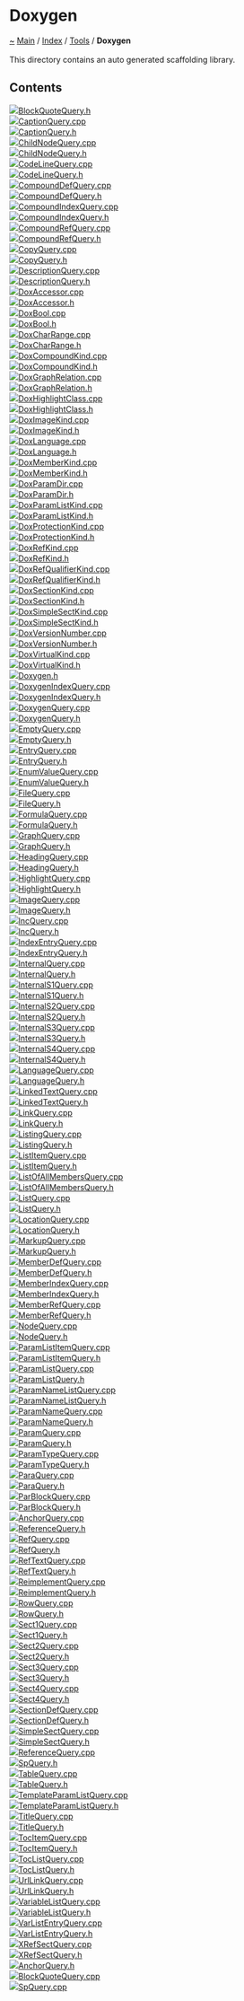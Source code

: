 <a id="doxygen"></a>
<h1>Doxygen</h1>
<a id="dir_b7487e7b43f0278857c63f4e9ad683a3"></a>
<a id="doxygen"></a>
<a href="https://github.com/CharlesCarley/MdDox">~</a>
<a href="indexpage.md#main">Main</a>
<span class="inline-text">/</span>
<a href="index.md#index">Index</a>
<span class="inline-text">/</span>
<a href="dir_7e461070e7b716e896e0d97cd6a82321.md#tools">Tools</a>
<span class="inline-text">/</span>
<span class="bold-text"><b>Doxygen</b></span>
<br/>
<br/>
<span class="inline-text">This directory contains an auto generated scaffolding library. </span>
<a id="contents"></a>
<h2>Contents</h2>
<span class="icon-list-item"><a href="https://github.com/CharlesCarley/MdDox/blob/master/Tools/Doxygen//BlockQuoteQuery.h#L1" class="icon-list-item"><img src="../images/file24px.svg" class="icon-list-item"/><span class="icon-list-item">BlockQuoteQuery.h</span>
</a>
</span>
<br/>
<span class="icon-list-item"><a href="https://github.com/CharlesCarley/MdDox/blob/master/Tools/Doxygen//CaptionQuery.cpp#L1" class="icon-list-item"><img src="../images/file24px.svg" class="icon-list-item"/><span class="icon-list-item">CaptionQuery.cpp</span>
</a>
</span>
<br/>
<span class="icon-list-item"><a href="https://github.com/CharlesCarley/MdDox/blob/master/Tools/Doxygen//CaptionQuery.h#L1" class="icon-list-item"><img src="../images/file24px.svg" class="icon-list-item"/><span class="icon-list-item">CaptionQuery.h</span>
</a>
</span>
<br/>
<span class="icon-list-item"><a href="https://github.com/CharlesCarley/MdDox/blob/master/Tools/Doxygen//ChildNodeQuery.cpp#L1" class="icon-list-item"><img src="../images/file24px.svg" class="icon-list-item"/><span class="icon-list-item">ChildNodeQuery.cpp</span>
</a>
</span>
<br/>
<span class="icon-list-item"><a href="https://github.com/CharlesCarley/MdDox/blob/master/Tools/Doxygen//ChildNodeQuery.h#L1" class="icon-list-item"><img src="../images/file24px.svg" class="icon-list-item"/><span class="icon-list-item">ChildNodeQuery.h</span>
</a>
</span>
<br/>
<span class="icon-list-item"><a href="https://github.com/CharlesCarley/MdDox/blob/master/Tools/Doxygen//CodeLineQuery.cpp#L1" class="icon-list-item"><img src="../images/file24px.svg" class="icon-list-item"/><span class="icon-list-item">CodeLineQuery.cpp</span>
</a>
</span>
<br/>
<span class="icon-list-item"><a href="https://github.com/CharlesCarley/MdDox/blob/master/Tools/Doxygen//CodeLineQuery.h#L1" class="icon-list-item"><img src="../images/file24px.svg" class="icon-list-item"/><span class="icon-list-item">CodeLineQuery.h</span>
</a>
</span>
<br/>
<span class="icon-list-item"><a href="https://github.com/CharlesCarley/MdDox/blob/master/Tools/Doxygen//CompoundDefQuery.cpp#L1" class="icon-list-item"><img src="../images/file24px.svg" class="icon-list-item"/><span class="icon-list-item">CompoundDefQuery.cpp</span>
</a>
</span>
<br/>
<span class="icon-list-item"><a href="https://github.com/CharlesCarley/MdDox/blob/master/Tools/Doxygen//CompoundDefQuery.h#L1" class="icon-list-item"><img src="../images/file24px.svg" class="icon-list-item"/><span class="icon-list-item">CompoundDefQuery.h</span>
</a>
</span>
<br/>
<span class="icon-list-item"><a href="https://github.com/CharlesCarley/MdDox/blob/master/Tools/Doxygen//CompoundIndexQuery.cpp#L1" class="icon-list-item"><img src="../images/file24px.svg" class="icon-list-item"/><span class="icon-list-item">CompoundIndexQuery.cpp</span>
</a>
</span>
<br/>
<span class="icon-list-item"><a href="https://github.com/CharlesCarley/MdDox/blob/master/Tools/Doxygen//CompoundIndexQuery.h#L1" class="icon-list-item"><img src="../images/file24px.svg" class="icon-list-item"/><span class="icon-list-item">CompoundIndexQuery.h</span>
</a>
</span>
<br/>
<span class="icon-list-item"><a href="https://github.com/CharlesCarley/MdDox/blob/master/Tools/Doxygen//CompoundRefQuery.cpp#L1" class="icon-list-item"><img src="../images/file24px.svg" class="icon-list-item"/><span class="icon-list-item">CompoundRefQuery.cpp</span>
</a>
</span>
<br/>
<span class="icon-list-item"><a href="https://github.com/CharlesCarley/MdDox/blob/master/Tools/Doxygen//CompoundRefQuery.h#L1" class="icon-list-item"><img src="../images/file24px.svg" class="icon-list-item"/><span class="icon-list-item">CompoundRefQuery.h</span>
</a>
</span>
<br/>
<span class="icon-list-item"><a href="https://github.com/CharlesCarley/MdDox/blob/master/Tools/Doxygen//CopyQuery.cpp#L1" class="icon-list-item"><img src="../images/file24px.svg" class="icon-list-item"/><span class="icon-list-item">CopyQuery.cpp</span>
</a>
</span>
<br/>
<span class="icon-list-item"><a href="https://github.com/CharlesCarley/MdDox/blob/master/Tools/Doxygen//CopyQuery.h#L1" class="icon-list-item"><img src="../images/file24px.svg" class="icon-list-item"/><span class="icon-list-item">CopyQuery.h</span>
</a>
</span>
<br/>
<span class="icon-list-item"><a href="https://github.com/CharlesCarley/MdDox/blob/master/Tools/Doxygen//DescriptionQuery.cpp#L1" class="icon-list-item"><img src="../images/file24px.svg" class="icon-list-item"/><span class="icon-list-item">DescriptionQuery.cpp</span>
</a>
</span>
<br/>
<span class="icon-list-item"><a href="https://github.com/CharlesCarley/MdDox/blob/master/Tools/Doxygen//DescriptionQuery.h#L1" class="icon-list-item"><img src="../images/file24px.svg" class="icon-list-item"/><span class="icon-list-item">DescriptionQuery.h</span>
</a>
</span>
<br/>
<span class="icon-list-item"><a href="https://github.com/CharlesCarley/MdDox/blob/master/Tools/Doxygen//DoxAccessor.cpp#L1" class="icon-list-item"><img src="../images/file24px.svg" class="icon-list-item"/><span class="icon-list-item">DoxAccessor.cpp</span>
</a>
</span>
<br/>
<span class="icon-list-item"><a href="https://github.com/CharlesCarley/MdDox/blob/master/Tools/Doxygen//DoxAccessor.h#L1" class="icon-list-item"><img src="../images/file24px.svg" class="icon-list-item"/><span class="icon-list-item">DoxAccessor.h</span>
</a>
</span>
<br/>
<span class="icon-list-item"><a href="https://github.com/CharlesCarley/MdDox/blob/master/Tools/Doxygen//DoxBool.cpp#L1" class="icon-list-item"><img src="../images/file24px.svg" class="icon-list-item"/><span class="icon-list-item">DoxBool.cpp</span>
</a>
</span>
<br/>
<span class="icon-list-item"><a href="https://github.com/CharlesCarley/MdDox/blob/master/Tools/Doxygen//DoxBool.h#L1" class="icon-list-item"><img src="../images/file24px.svg" class="icon-list-item"/><span class="icon-list-item">DoxBool.h</span>
</a>
</span>
<br/>
<span class="icon-list-item"><a href="https://github.com/CharlesCarley/MdDox/blob/master/Tools/Doxygen//DoxCharRange.cpp#L1" class="icon-list-item"><img src="../images/file24px.svg" class="icon-list-item"/><span class="icon-list-item">DoxCharRange.cpp</span>
</a>
</span>
<br/>
<span class="icon-list-item"><a href="https://github.com/CharlesCarley/MdDox/blob/master/Tools/Doxygen//DoxCharRange.h#L1" class="icon-list-item"><img src="../images/file24px.svg" class="icon-list-item"/><span class="icon-list-item">DoxCharRange.h</span>
</a>
</span>
<br/>
<span class="icon-list-item"><a href="https://github.com/CharlesCarley/MdDox/blob/master/Tools/Doxygen//DoxCompoundKind.cpp#L1" class="icon-list-item"><img src="../images/file24px.svg" class="icon-list-item"/><span class="icon-list-item">DoxCompoundKind.cpp</span>
</a>
</span>
<br/>
<span class="icon-list-item"><a href="https://github.com/CharlesCarley/MdDox/blob/master/Tools/Doxygen//DoxCompoundKind.h#L1" class="icon-list-item"><img src="../images/file24px.svg" class="icon-list-item"/><span class="icon-list-item">DoxCompoundKind.h</span>
</a>
</span>
<br/>
<span class="icon-list-item"><a href="https://github.com/CharlesCarley/MdDox/blob/master/Tools/Doxygen//DoxGraphRelation.cpp#L1" class="icon-list-item"><img src="../images/file24px.svg" class="icon-list-item"/><span class="icon-list-item">DoxGraphRelation.cpp</span>
</a>
</span>
<br/>
<span class="icon-list-item"><a href="https://github.com/CharlesCarley/MdDox/blob/master/Tools/Doxygen//DoxGraphRelation.h#L1" class="icon-list-item"><img src="../images/file24px.svg" class="icon-list-item"/><span class="icon-list-item">DoxGraphRelation.h</span>
</a>
</span>
<br/>
<span class="icon-list-item"><a href="https://github.com/CharlesCarley/MdDox/blob/master/Tools/Doxygen//DoxHighlightClass.cpp#L1" class="icon-list-item"><img src="../images/file24px.svg" class="icon-list-item"/><span class="icon-list-item">DoxHighlightClass.cpp</span>
</a>
</span>
<br/>
<span class="icon-list-item"><a href="https://github.com/CharlesCarley/MdDox/blob/master/Tools/Doxygen//DoxHighlightClass.h#L1" class="icon-list-item"><img src="../images/file24px.svg" class="icon-list-item"/><span class="icon-list-item">DoxHighlightClass.h</span>
</a>
</span>
<br/>
<span class="icon-list-item"><a href="https://github.com/CharlesCarley/MdDox/blob/master/Tools/Doxygen//DoxImageKind.cpp#L1" class="icon-list-item"><img src="../images/file24px.svg" class="icon-list-item"/><span class="icon-list-item">DoxImageKind.cpp</span>
</a>
</span>
<br/>
<span class="icon-list-item"><a href="https://github.com/CharlesCarley/MdDox/blob/master/Tools/Doxygen//DoxImageKind.h#L1" class="icon-list-item"><img src="../images/file24px.svg" class="icon-list-item"/><span class="icon-list-item">DoxImageKind.h</span>
</a>
</span>
<br/>
<span class="icon-list-item"><a href="https://github.com/CharlesCarley/MdDox/blob/master/Tools/Doxygen//DoxLanguage.cpp#L1" class="icon-list-item"><img src="../images/file24px.svg" class="icon-list-item"/><span class="icon-list-item">DoxLanguage.cpp</span>
</a>
</span>
<br/>
<span class="icon-list-item"><a href="https://github.com/CharlesCarley/MdDox/blob/master/Tools/Doxygen//DoxLanguage.h#L1" class="icon-list-item"><img src="../images/file24px.svg" class="icon-list-item"/><span class="icon-list-item">DoxLanguage.h</span>
</a>
</span>
<br/>
<span class="icon-list-item"><a href="https://github.com/CharlesCarley/MdDox/blob/master/Tools/Doxygen//DoxMemberKind.cpp#L1" class="icon-list-item"><img src="../images/file24px.svg" class="icon-list-item"/><span class="icon-list-item">DoxMemberKind.cpp</span>
</a>
</span>
<br/>
<span class="icon-list-item"><a href="https://github.com/CharlesCarley/MdDox/blob/master/Tools/Doxygen//DoxMemberKind.h#L1" class="icon-list-item"><img src="../images/file24px.svg" class="icon-list-item"/><span class="icon-list-item">DoxMemberKind.h</span>
</a>
</span>
<br/>
<span class="icon-list-item"><a href="https://github.com/CharlesCarley/MdDox/blob/master/Tools/Doxygen//DoxParamDir.cpp#L1" class="icon-list-item"><img src="../images/file24px.svg" class="icon-list-item"/><span class="icon-list-item">DoxParamDir.cpp</span>
</a>
</span>
<br/>
<span class="icon-list-item"><a href="https://github.com/CharlesCarley/MdDox/blob/master/Tools/Doxygen//DoxParamDir.h#L1" class="icon-list-item"><img src="../images/file24px.svg" class="icon-list-item"/><span class="icon-list-item">DoxParamDir.h</span>
</a>
</span>
<br/>
<span class="icon-list-item"><a href="https://github.com/CharlesCarley/MdDox/blob/master/Tools/Doxygen//DoxParamListKind.cpp#L1" class="icon-list-item"><img src="../images/file24px.svg" class="icon-list-item"/><span class="icon-list-item">DoxParamListKind.cpp</span>
</a>
</span>
<br/>
<span class="icon-list-item"><a href="https://github.com/CharlesCarley/MdDox/blob/master/Tools/Doxygen//DoxParamListKind.h#L1" class="icon-list-item"><img src="../images/file24px.svg" class="icon-list-item"/><span class="icon-list-item">DoxParamListKind.h</span>
</a>
</span>
<br/>
<span class="icon-list-item"><a href="https://github.com/CharlesCarley/MdDox/blob/master/Tools/Doxygen//DoxProtectionKind.cpp#L1" class="icon-list-item"><img src="../images/file24px.svg" class="icon-list-item"/><span class="icon-list-item">DoxProtectionKind.cpp</span>
</a>
</span>
<br/>
<span class="icon-list-item"><a href="https://github.com/CharlesCarley/MdDox/blob/master/Tools/Doxygen//DoxProtectionKind.h#L1" class="icon-list-item"><img src="../images/file24px.svg" class="icon-list-item"/><span class="icon-list-item">DoxProtectionKind.h</span>
</a>
</span>
<br/>
<span class="icon-list-item"><a href="https://github.com/CharlesCarley/MdDox/blob/master/Tools/Doxygen//DoxRefKind.cpp#L1" class="icon-list-item"><img src="../images/file24px.svg" class="icon-list-item"/><span class="icon-list-item">DoxRefKind.cpp</span>
</a>
</span>
<br/>
<span class="icon-list-item"><a href="https://github.com/CharlesCarley/MdDox/blob/master/Tools/Doxygen//DoxRefKind.h#L1" class="icon-list-item"><img src="../images/file24px.svg" class="icon-list-item"/><span class="icon-list-item">DoxRefKind.h</span>
</a>
</span>
<br/>
<span class="icon-list-item"><a href="https://github.com/CharlesCarley/MdDox/blob/master/Tools/Doxygen//DoxRefQualifierKind.cpp#L1" class="icon-list-item"><img src="../images/file24px.svg" class="icon-list-item"/><span class="icon-list-item">DoxRefQualifierKind.cpp</span>
</a>
</span>
<br/>
<span class="icon-list-item"><a href="https://github.com/CharlesCarley/MdDox/blob/master/Tools/Doxygen//DoxRefQualifierKind.h#L1" class="icon-list-item"><img src="../images/file24px.svg" class="icon-list-item"/><span class="icon-list-item">DoxRefQualifierKind.h</span>
</a>
</span>
<br/>
<span class="icon-list-item"><a href="https://github.com/CharlesCarley/MdDox/blob/master/Tools/Doxygen//DoxSectionKind.cpp#L1" class="icon-list-item"><img src="../images/file24px.svg" class="icon-list-item"/><span class="icon-list-item">DoxSectionKind.cpp</span>
</a>
</span>
<br/>
<span class="icon-list-item"><a href="https://github.com/CharlesCarley/MdDox/blob/master/Tools/Doxygen//DoxSectionKind.h#L1" class="icon-list-item"><img src="../images/file24px.svg" class="icon-list-item"/><span class="icon-list-item">DoxSectionKind.h</span>
</a>
</span>
<br/>
<span class="icon-list-item"><a href="https://github.com/CharlesCarley/MdDox/blob/master/Tools/Doxygen//DoxSimpleSectKind.cpp#L1" class="icon-list-item"><img src="../images/file24px.svg" class="icon-list-item"/><span class="icon-list-item">DoxSimpleSectKind.cpp</span>
</a>
</span>
<br/>
<span class="icon-list-item"><a href="https://github.com/CharlesCarley/MdDox/blob/master/Tools/Doxygen//DoxSimpleSectKind.h#L1" class="icon-list-item"><img src="../images/file24px.svg" class="icon-list-item"/><span class="icon-list-item">DoxSimpleSectKind.h</span>
</a>
</span>
<br/>
<span class="icon-list-item"><a href="https://github.com/CharlesCarley/MdDox/blob/master/Tools/Doxygen//DoxVersionNumber.cpp#L1" class="icon-list-item"><img src="../images/file24px.svg" class="icon-list-item"/><span class="icon-list-item">DoxVersionNumber.cpp</span>
</a>
</span>
<br/>
<span class="icon-list-item"><a href="https://github.com/CharlesCarley/MdDox/blob/master/Tools/Doxygen//DoxVersionNumber.h#L1" class="icon-list-item"><img src="../images/file24px.svg" class="icon-list-item"/><span class="icon-list-item">DoxVersionNumber.h</span>
</a>
</span>
<br/>
<span class="icon-list-item"><a href="https://github.com/CharlesCarley/MdDox/blob/master/Tools/Doxygen//DoxVirtualKind.cpp#L1" class="icon-list-item"><img src="../images/file24px.svg" class="icon-list-item"/><span class="icon-list-item">DoxVirtualKind.cpp</span>
</a>
</span>
<br/>
<span class="icon-list-item"><a href="https://github.com/CharlesCarley/MdDox/blob/master/Tools/Doxygen//DoxVirtualKind.h#L1" class="icon-list-item"><img src="../images/file24px.svg" class="icon-list-item"/><span class="icon-list-item">DoxVirtualKind.h</span>
</a>
</span>
<br/>
<span class="icon-list-item"><a href="https://github.com/CharlesCarley/MdDox/blob/master/Tools/Doxygen//Doxygen.h#L1" class="icon-list-item"><img src="../images/file24px.svg" class="icon-list-item"/><span class="icon-list-item">Doxygen.h</span>
</a>
</span>
<br/>
<span class="icon-list-item"><a href="https://github.com/CharlesCarley/MdDox/blob/master/Tools/Doxygen//DoxygenIndexQuery.cpp#L1" class="icon-list-item"><img src="../images/file24px.svg" class="icon-list-item"/><span class="icon-list-item">DoxygenIndexQuery.cpp</span>
</a>
</span>
<br/>
<span class="icon-list-item"><a href="https://github.com/CharlesCarley/MdDox/blob/master/Tools/Doxygen//DoxygenIndexQuery.h#L1" class="icon-list-item"><img src="../images/file24px.svg" class="icon-list-item"/><span class="icon-list-item">DoxygenIndexQuery.h</span>
</a>
</span>
<br/>
<span class="icon-list-item"><a href="https://github.com/CharlesCarley/MdDox/blob/master/Tools/Doxygen//DoxygenQuery.cpp#L1" class="icon-list-item"><img src="../images/file24px.svg" class="icon-list-item"/><span class="icon-list-item">DoxygenQuery.cpp</span>
</a>
</span>
<br/>
<span class="icon-list-item"><a href="https://github.com/CharlesCarley/MdDox/blob/master/Tools/Doxygen//DoxygenQuery.h#L1" class="icon-list-item"><img src="../images/file24px.svg" class="icon-list-item"/><span class="icon-list-item">DoxygenQuery.h</span>
</a>
</span>
<br/>
<span class="icon-list-item"><a href="https://github.com/CharlesCarley/MdDox/blob/master/Tools/Doxygen//EmptyQuery.cpp#L1" class="icon-list-item"><img src="../images/file24px.svg" class="icon-list-item"/><span class="icon-list-item">EmptyQuery.cpp</span>
</a>
</span>
<br/>
<span class="icon-list-item"><a href="https://github.com/CharlesCarley/MdDox/blob/master/Tools/Doxygen//EmptyQuery.h#L1" class="icon-list-item"><img src="../images/file24px.svg" class="icon-list-item"/><span class="icon-list-item">EmptyQuery.h</span>
</a>
</span>
<br/>
<span class="icon-list-item"><a href="https://github.com/CharlesCarley/MdDox/blob/master/Tools/Doxygen//EntryQuery.cpp#L1" class="icon-list-item"><img src="../images/file24px.svg" class="icon-list-item"/><span class="icon-list-item">EntryQuery.cpp</span>
</a>
</span>
<br/>
<span class="icon-list-item"><a href="https://github.com/CharlesCarley/MdDox/blob/master/Tools/Doxygen//EntryQuery.h#L1" class="icon-list-item"><img src="../images/file24px.svg" class="icon-list-item"/><span class="icon-list-item">EntryQuery.h</span>
</a>
</span>
<br/>
<span class="icon-list-item"><a href="https://github.com/CharlesCarley/MdDox/blob/master/Tools/Doxygen//EnumValueQuery.cpp#L1" class="icon-list-item"><img src="../images/file24px.svg" class="icon-list-item"/><span class="icon-list-item">EnumValueQuery.cpp</span>
</a>
</span>
<br/>
<span class="icon-list-item"><a href="https://github.com/CharlesCarley/MdDox/blob/master/Tools/Doxygen//EnumValueQuery.h#L1" class="icon-list-item"><img src="../images/file24px.svg" class="icon-list-item"/><span class="icon-list-item">EnumValueQuery.h</span>
</a>
</span>
<br/>
<span class="icon-list-item"><a href="https://github.com/CharlesCarley/MdDox/blob/master/Tools/Doxygen//FileQuery.cpp#L1" class="icon-list-item"><img src="../images/file24px.svg" class="icon-list-item"/><span class="icon-list-item">FileQuery.cpp</span>
</a>
</span>
<br/>
<span class="icon-list-item"><a href="https://github.com/CharlesCarley/MdDox/blob/master/Tools/Doxygen//FileQuery.h#L1" class="icon-list-item"><img src="../images/file24px.svg" class="icon-list-item"/><span class="icon-list-item">FileQuery.h</span>
</a>
</span>
<br/>
<span class="icon-list-item"><a href="https://github.com/CharlesCarley/MdDox/blob/master/Tools/Doxygen//FormulaQuery.cpp#L1" class="icon-list-item"><img src="../images/file24px.svg" class="icon-list-item"/><span class="icon-list-item">FormulaQuery.cpp</span>
</a>
</span>
<br/>
<span class="icon-list-item"><a href="https://github.com/CharlesCarley/MdDox/blob/master/Tools/Doxygen//FormulaQuery.h#L1" class="icon-list-item"><img src="../images/file24px.svg" class="icon-list-item"/><span class="icon-list-item">FormulaQuery.h</span>
</a>
</span>
<br/>
<span class="icon-list-item"><a href="https://github.com/CharlesCarley/MdDox/blob/master/Tools/Doxygen//GraphQuery.cpp#L1" class="icon-list-item"><img src="../images/file24px.svg" class="icon-list-item"/><span class="icon-list-item">GraphQuery.cpp</span>
</a>
</span>
<br/>
<span class="icon-list-item"><a href="https://github.com/CharlesCarley/MdDox/blob/master/Tools/Doxygen//GraphQuery.h#L1" class="icon-list-item"><img src="../images/file24px.svg" class="icon-list-item"/><span class="icon-list-item">GraphQuery.h</span>
</a>
</span>
<br/>
<span class="icon-list-item"><a href="https://github.com/CharlesCarley/MdDox/blob/master/Tools/Doxygen//HeadingQuery.cpp#L1" class="icon-list-item"><img src="../images/file24px.svg" class="icon-list-item"/><span class="icon-list-item">HeadingQuery.cpp</span>
</a>
</span>
<br/>
<span class="icon-list-item"><a href="https://github.com/CharlesCarley/MdDox/blob/master/Tools/Doxygen//HeadingQuery.h#L1" class="icon-list-item"><img src="../images/file24px.svg" class="icon-list-item"/><span class="icon-list-item">HeadingQuery.h</span>
</a>
</span>
<br/>
<span class="icon-list-item"><a href="https://github.com/CharlesCarley/MdDox/blob/master/Tools/Doxygen//HighlightQuery.cpp#L1" class="icon-list-item"><img src="../images/file24px.svg" class="icon-list-item"/><span class="icon-list-item">HighlightQuery.cpp</span>
</a>
</span>
<br/>
<span class="icon-list-item"><a href="https://github.com/CharlesCarley/MdDox/blob/master/Tools/Doxygen//HighlightQuery.h#L1" class="icon-list-item"><img src="../images/file24px.svg" class="icon-list-item"/><span class="icon-list-item">HighlightQuery.h</span>
</a>
</span>
<br/>
<span class="icon-list-item"><a href="https://github.com/CharlesCarley/MdDox/blob/master/Tools/Doxygen//ImageQuery.cpp#L1" class="icon-list-item"><img src="../images/file24px.svg" class="icon-list-item"/><span class="icon-list-item">ImageQuery.cpp</span>
</a>
</span>
<br/>
<span class="icon-list-item"><a href="https://github.com/CharlesCarley/MdDox/blob/master/Tools/Doxygen//ImageQuery.h#L1" class="icon-list-item"><img src="../images/file24px.svg" class="icon-list-item"/><span class="icon-list-item">ImageQuery.h</span>
</a>
</span>
<br/>
<span class="icon-list-item"><a href="https://github.com/CharlesCarley/MdDox/blob/master/Tools/Doxygen//IncQuery.cpp#L1" class="icon-list-item"><img src="../images/file24px.svg" class="icon-list-item"/><span class="icon-list-item">IncQuery.cpp</span>
</a>
</span>
<br/>
<span class="icon-list-item"><a href="https://github.com/CharlesCarley/MdDox/blob/master/Tools/Doxygen//IncQuery.h#L1" class="icon-list-item"><img src="../images/file24px.svg" class="icon-list-item"/><span class="icon-list-item">IncQuery.h</span>
</a>
</span>
<br/>
<span class="icon-list-item"><a href="https://github.com/CharlesCarley/MdDox/blob/master/Tools/Doxygen//IndexEntryQuery.cpp#L1" class="icon-list-item"><img src="../images/file24px.svg" class="icon-list-item"/><span class="icon-list-item">IndexEntryQuery.cpp</span>
</a>
</span>
<br/>
<span class="icon-list-item"><a href="https://github.com/CharlesCarley/MdDox/blob/master/Tools/Doxygen//IndexEntryQuery.h#L1" class="icon-list-item"><img src="../images/file24px.svg" class="icon-list-item"/><span class="icon-list-item">IndexEntryQuery.h</span>
</a>
</span>
<br/>
<span class="icon-list-item"><a href="https://github.com/CharlesCarley/MdDox/blob/master/Tools/Doxygen//InternalQuery.cpp#L1" class="icon-list-item"><img src="../images/file24px.svg" class="icon-list-item"/><span class="icon-list-item">InternalQuery.cpp</span>
</a>
</span>
<br/>
<span class="icon-list-item"><a href="https://github.com/CharlesCarley/MdDox/blob/master/Tools/Doxygen//InternalQuery.h#L1" class="icon-list-item"><img src="../images/file24px.svg" class="icon-list-item"/><span class="icon-list-item">InternalQuery.h</span>
</a>
</span>
<br/>
<span class="icon-list-item"><a href="https://github.com/CharlesCarley/MdDox/blob/master/Tools/Doxygen//InternalS1Query.cpp#L1" class="icon-list-item"><img src="../images/file24px.svg" class="icon-list-item"/><span class="icon-list-item">InternalS1Query.cpp</span>
</a>
</span>
<br/>
<span class="icon-list-item"><a href="https://github.com/CharlesCarley/MdDox/blob/master/Tools/Doxygen//InternalS1Query.h#L1" class="icon-list-item"><img src="../images/file24px.svg" class="icon-list-item"/><span class="icon-list-item">InternalS1Query.h</span>
</a>
</span>
<br/>
<span class="icon-list-item"><a href="https://github.com/CharlesCarley/MdDox/blob/master/Tools/Doxygen//InternalS2Query.cpp#L1" class="icon-list-item"><img src="../images/file24px.svg" class="icon-list-item"/><span class="icon-list-item">InternalS2Query.cpp</span>
</a>
</span>
<br/>
<span class="icon-list-item"><a href="https://github.com/CharlesCarley/MdDox/blob/master/Tools/Doxygen//InternalS2Query.h#L1" class="icon-list-item"><img src="../images/file24px.svg" class="icon-list-item"/><span class="icon-list-item">InternalS2Query.h</span>
</a>
</span>
<br/>
<span class="icon-list-item"><a href="https://github.com/CharlesCarley/MdDox/blob/master/Tools/Doxygen//InternalS3Query.cpp#L1" class="icon-list-item"><img src="../images/file24px.svg" class="icon-list-item"/><span class="icon-list-item">InternalS3Query.cpp</span>
</a>
</span>
<br/>
<span class="icon-list-item"><a href="https://github.com/CharlesCarley/MdDox/blob/master/Tools/Doxygen//InternalS3Query.h#L1" class="icon-list-item"><img src="../images/file24px.svg" class="icon-list-item"/><span class="icon-list-item">InternalS3Query.h</span>
</a>
</span>
<br/>
<span class="icon-list-item"><a href="https://github.com/CharlesCarley/MdDox/blob/master/Tools/Doxygen//InternalS4Query.cpp#L1" class="icon-list-item"><img src="../images/file24px.svg" class="icon-list-item"/><span class="icon-list-item">InternalS4Query.cpp</span>
</a>
</span>
<br/>
<span class="icon-list-item"><a href="https://github.com/CharlesCarley/MdDox/blob/master/Tools/Doxygen//InternalS4Query.h#L1" class="icon-list-item"><img src="../images/file24px.svg" class="icon-list-item"/><span class="icon-list-item">InternalS4Query.h</span>
</a>
</span>
<br/>
<span class="icon-list-item"><a href="https://github.com/CharlesCarley/MdDox/blob/master/Tools/Doxygen//LanguageQuery.cpp#L1" class="icon-list-item"><img src="../images/file24px.svg" class="icon-list-item"/><span class="icon-list-item">LanguageQuery.cpp</span>
</a>
</span>
<br/>
<span class="icon-list-item"><a href="https://github.com/CharlesCarley/MdDox/blob/master/Tools/Doxygen//LanguageQuery.h#L1" class="icon-list-item"><img src="../images/file24px.svg" class="icon-list-item"/><span class="icon-list-item">LanguageQuery.h</span>
</a>
</span>
<br/>
<span class="icon-list-item"><a href="https://github.com/CharlesCarley/MdDox/blob/master/Tools/Doxygen//LinkedTextQuery.cpp#L1" class="icon-list-item"><img src="../images/file24px.svg" class="icon-list-item"/><span class="icon-list-item">LinkedTextQuery.cpp</span>
</a>
</span>
<br/>
<span class="icon-list-item"><a href="https://github.com/CharlesCarley/MdDox/blob/master/Tools/Doxygen//LinkedTextQuery.h#L1" class="icon-list-item"><img src="../images/file24px.svg" class="icon-list-item"/><span class="icon-list-item">LinkedTextQuery.h</span>
</a>
</span>
<br/>
<span class="icon-list-item"><a href="https://github.com/CharlesCarley/MdDox/blob/master/Tools/Doxygen//LinkQuery.cpp#L1" class="icon-list-item"><img src="../images/file24px.svg" class="icon-list-item"/><span class="icon-list-item">LinkQuery.cpp</span>
</a>
</span>
<br/>
<span class="icon-list-item"><a href="https://github.com/CharlesCarley/MdDox/blob/master/Tools/Doxygen//LinkQuery.h#L1" class="icon-list-item"><img src="../images/file24px.svg" class="icon-list-item"/><span class="icon-list-item">LinkQuery.h</span>
</a>
</span>
<br/>
<span class="icon-list-item"><a href="https://github.com/CharlesCarley/MdDox/blob/master/Tools/Doxygen//ListingQuery.cpp#L1" class="icon-list-item"><img src="../images/file24px.svg" class="icon-list-item"/><span class="icon-list-item">ListingQuery.cpp</span>
</a>
</span>
<br/>
<span class="icon-list-item"><a href="https://github.com/CharlesCarley/MdDox/blob/master/Tools/Doxygen//ListingQuery.h#L1" class="icon-list-item"><img src="../images/file24px.svg" class="icon-list-item"/><span class="icon-list-item">ListingQuery.h</span>
</a>
</span>
<br/>
<span class="icon-list-item"><a href="https://github.com/CharlesCarley/MdDox/blob/master/Tools/Doxygen//ListItemQuery.cpp#L1" class="icon-list-item"><img src="../images/file24px.svg" class="icon-list-item"/><span class="icon-list-item">ListItemQuery.cpp</span>
</a>
</span>
<br/>
<span class="icon-list-item"><a href="https://github.com/CharlesCarley/MdDox/blob/master/Tools/Doxygen//ListItemQuery.h#L1" class="icon-list-item"><img src="../images/file24px.svg" class="icon-list-item"/><span class="icon-list-item">ListItemQuery.h</span>
</a>
</span>
<br/>
<span class="icon-list-item"><a href="https://github.com/CharlesCarley/MdDox/blob/master/Tools/Doxygen//ListOfAllMembersQuery.cpp#L1" class="icon-list-item"><img src="../images/file24px.svg" class="icon-list-item"/><span class="icon-list-item">ListOfAllMembersQuery.cpp</span>
</a>
</span>
<br/>
<span class="icon-list-item"><a href="https://github.com/CharlesCarley/MdDox/blob/master/Tools/Doxygen//ListOfAllMembersQuery.h#L1" class="icon-list-item"><img src="../images/file24px.svg" class="icon-list-item"/><span class="icon-list-item">ListOfAllMembersQuery.h</span>
</a>
</span>
<br/>
<span class="icon-list-item"><a href="https://github.com/CharlesCarley/MdDox/blob/master/Tools/Doxygen//ListQuery.cpp#L1" class="icon-list-item"><img src="../images/file24px.svg" class="icon-list-item"/><span class="icon-list-item">ListQuery.cpp</span>
</a>
</span>
<br/>
<span class="icon-list-item"><a href="https://github.com/CharlesCarley/MdDox/blob/master/Tools/Doxygen//ListQuery.h#L1" class="icon-list-item"><img src="../images/file24px.svg" class="icon-list-item"/><span class="icon-list-item">ListQuery.h</span>
</a>
</span>
<br/>
<span class="icon-list-item"><a href="https://github.com/CharlesCarley/MdDox/blob/master/Tools/Doxygen//LocationQuery.cpp#L1" class="icon-list-item"><img src="../images/file24px.svg" class="icon-list-item"/><span class="icon-list-item">LocationQuery.cpp</span>
</a>
</span>
<br/>
<span class="icon-list-item"><a href="https://github.com/CharlesCarley/MdDox/blob/master/Tools/Doxygen//LocationQuery.h#L1" class="icon-list-item"><img src="../images/file24px.svg" class="icon-list-item"/><span class="icon-list-item">LocationQuery.h</span>
</a>
</span>
<br/>
<span class="icon-list-item"><a href="https://github.com/CharlesCarley/MdDox/blob/master/Tools/Doxygen//MarkupQuery.cpp#L1" class="icon-list-item"><img src="../images/file24px.svg" class="icon-list-item"/><span class="icon-list-item">MarkupQuery.cpp</span>
</a>
</span>
<br/>
<span class="icon-list-item"><a href="https://github.com/CharlesCarley/MdDox/blob/master/Tools/Doxygen//MarkupQuery.h#L1" class="icon-list-item"><img src="../images/file24px.svg" class="icon-list-item"/><span class="icon-list-item">MarkupQuery.h</span>
</a>
</span>
<br/>
<span class="icon-list-item"><a href="https://github.com/CharlesCarley/MdDox/blob/master/Tools/Doxygen//MemberDefQuery.cpp#L1" class="icon-list-item"><img src="../images/file24px.svg" class="icon-list-item"/><span class="icon-list-item">MemberDefQuery.cpp</span>
</a>
</span>
<br/>
<span class="icon-list-item"><a href="https://github.com/CharlesCarley/MdDox/blob/master/Tools/Doxygen//MemberDefQuery.h#L1" class="icon-list-item"><img src="../images/file24px.svg" class="icon-list-item"/><span class="icon-list-item">MemberDefQuery.h</span>
</a>
</span>
<br/>
<span class="icon-list-item"><a href="https://github.com/CharlesCarley/MdDox/blob/master/Tools/Doxygen//MemberIndexQuery.cpp#L1" class="icon-list-item"><img src="../images/file24px.svg" class="icon-list-item"/><span class="icon-list-item">MemberIndexQuery.cpp</span>
</a>
</span>
<br/>
<span class="icon-list-item"><a href="https://github.com/CharlesCarley/MdDox/blob/master/Tools/Doxygen//MemberIndexQuery.h#L1" class="icon-list-item"><img src="../images/file24px.svg" class="icon-list-item"/><span class="icon-list-item">MemberIndexQuery.h</span>
</a>
</span>
<br/>
<span class="icon-list-item"><a href="https://github.com/CharlesCarley/MdDox/blob/master/Tools/Doxygen//MemberRefQuery.cpp#L1" class="icon-list-item"><img src="../images/file24px.svg" class="icon-list-item"/><span class="icon-list-item">MemberRefQuery.cpp</span>
</a>
</span>
<br/>
<span class="icon-list-item"><a href="https://github.com/CharlesCarley/MdDox/blob/master/Tools/Doxygen//MemberRefQuery.h#L1" class="icon-list-item"><img src="../images/file24px.svg" class="icon-list-item"/><span class="icon-list-item">MemberRefQuery.h</span>
</a>
</span>
<br/>
<span class="icon-list-item"><a href="https://github.com/CharlesCarley/MdDox/blob/master/Tools/Doxygen//NodeQuery.cpp#L1" class="icon-list-item"><img src="../images/file24px.svg" class="icon-list-item"/><span class="icon-list-item">NodeQuery.cpp</span>
</a>
</span>
<br/>
<span class="icon-list-item"><a href="https://github.com/CharlesCarley/MdDox/blob/master/Tools/Doxygen//NodeQuery.h#L1" class="icon-list-item"><img src="../images/file24px.svg" class="icon-list-item"/><span class="icon-list-item">NodeQuery.h</span>
</a>
</span>
<br/>
<span class="icon-list-item"><a href="https://github.com/CharlesCarley/MdDox/blob/master/Tools/Doxygen//ParamListItemQuery.cpp#L1" class="icon-list-item"><img src="../images/file24px.svg" class="icon-list-item"/><span class="icon-list-item">ParamListItemQuery.cpp</span>
</a>
</span>
<br/>
<span class="icon-list-item"><a href="https://github.com/CharlesCarley/MdDox/blob/master/Tools/Doxygen//ParamListItemQuery.h#L1" class="icon-list-item"><img src="../images/file24px.svg" class="icon-list-item"/><span class="icon-list-item">ParamListItemQuery.h</span>
</a>
</span>
<br/>
<span class="icon-list-item"><a href="https://github.com/CharlesCarley/MdDox/blob/master/Tools/Doxygen//ParamListQuery.cpp#L1" class="icon-list-item"><img src="../images/file24px.svg" class="icon-list-item"/><span class="icon-list-item">ParamListQuery.cpp</span>
</a>
</span>
<br/>
<span class="icon-list-item"><a href="https://github.com/CharlesCarley/MdDox/blob/master/Tools/Doxygen//ParamListQuery.h#L1" class="icon-list-item"><img src="../images/file24px.svg" class="icon-list-item"/><span class="icon-list-item">ParamListQuery.h</span>
</a>
</span>
<br/>
<span class="icon-list-item"><a href="https://github.com/CharlesCarley/MdDox/blob/master/Tools/Doxygen//ParamNameListQuery.cpp#L1" class="icon-list-item"><img src="../images/file24px.svg" class="icon-list-item"/><span class="icon-list-item">ParamNameListQuery.cpp</span>
</a>
</span>
<br/>
<span class="icon-list-item"><a href="https://github.com/CharlesCarley/MdDox/blob/master/Tools/Doxygen//ParamNameListQuery.h#L1" class="icon-list-item"><img src="../images/file24px.svg" class="icon-list-item"/><span class="icon-list-item">ParamNameListQuery.h</span>
</a>
</span>
<br/>
<span class="icon-list-item"><a href="https://github.com/CharlesCarley/MdDox/blob/master/Tools/Doxygen//ParamNameQuery.cpp#L1" class="icon-list-item"><img src="../images/file24px.svg" class="icon-list-item"/><span class="icon-list-item">ParamNameQuery.cpp</span>
</a>
</span>
<br/>
<span class="icon-list-item"><a href="https://github.com/CharlesCarley/MdDox/blob/master/Tools/Doxygen//ParamNameQuery.h#L1" class="icon-list-item"><img src="../images/file24px.svg" class="icon-list-item"/><span class="icon-list-item">ParamNameQuery.h</span>
</a>
</span>
<br/>
<span class="icon-list-item"><a href="https://github.com/CharlesCarley/MdDox/blob/master/Tools/Doxygen//ParamQuery.cpp#L1" class="icon-list-item"><img src="../images/file24px.svg" class="icon-list-item"/><span class="icon-list-item">ParamQuery.cpp</span>
</a>
</span>
<br/>
<span class="icon-list-item"><a href="https://github.com/CharlesCarley/MdDox/blob/master/Tools/Doxygen//ParamQuery.h#L1" class="icon-list-item"><img src="../images/file24px.svg" class="icon-list-item"/><span class="icon-list-item">ParamQuery.h</span>
</a>
</span>
<br/>
<span class="icon-list-item"><a href="https://github.com/CharlesCarley/MdDox/blob/master/Tools/Doxygen//ParamTypeQuery.cpp#L1" class="icon-list-item"><img src="../images/file24px.svg" class="icon-list-item"/><span class="icon-list-item">ParamTypeQuery.cpp</span>
</a>
</span>
<br/>
<span class="icon-list-item"><a href="https://github.com/CharlesCarley/MdDox/blob/master/Tools/Doxygen//ParamTypeQuery.h#L1" class="icon-list-item"><img src="../images/file24px.svg" class="icon-list-item"/><span class="icon-list-item">ParamTypeQuery.h</span>
</a>
</span>
<br/>
<span class="icon-list-item"><a href="https://github.com/CharlesCarley/MdDox/blob/master/Tools/Doxygen//ParaQuery.cpp#L1" class="icon-list-item"><img src="../images/file24px.svg" class="icon-list-item"/><span class="icon-list-item">ParaQuery.cpp</span>
</a>
</span>
<br/>
<span class="icon-list-item"><a href="https://github.com/CharlesCarley/MdDox/blob/master/Tools/Doxygen//ParaQuery.h#L1" class="icon-list-item"><img src="../images/file24px.svg" class="icon-list-item"/><span class="icon-list-item">ParaQuery.h</span>
</a>
</span>
<br/>
<span class="icon-list-item"><a href="https://github.com/CharlesCarley/MdDox/blob/master/Tools/Doxygen//ParBlockQuery.cpp#L1" class="icon-list-item"><img src="../images/file24px.svg" class="icon-list-item"/><span class="icon-list-item">ParBlockQuery.cpp</span>
</a>
</span>
<br/>
<span class="icon-list-item"><a href="https://github.com/CharlesCarley/MdDox/blob/master/Tools/Doxygen//ParBlockQuery.h#L1" class="icon-list-item"><img src="../images/file24px.svg" class="icon-list-item"/><span class="icon-list-item">ParBlockQuery.h</span>
</a>
</span>
<br/>
<span class="icon-list-item"><a href="https://github.com/CharlesCarley/MdDox/blob/master/Tools/Doxygen//AnchorQuery.cpp#L1" class="icon-list-item"><img src="../images/file24px.svg" class="icon-list-item"/><span class="icon-list-item">AnchorQuery.cpp</span>
</a>
</span>
<br/>
<span class="icon-list-item"><a href="https://github.com/CharlesCarley/MdDox/blob/master/Tools/Doxygen//ReferenceQuery.h#L1" class="icon-list-item"><img src="../images/file24px.svg" class="icon-list-item"/><span class="icon-list-item">ReferenceQuery.h</span>
</a>
</span>
<br/>
<span class="icon-list-item"><a href="https://github.com/CharlesCarley/MdDox/blob/master/Tools/Doxygen//RefQuery.cpp#L1" class="icon-list-item"><img src="../images/file24px.svg" class="icon-list-item"/><span class="icon-list-item">RefQuery.cpp</span>
</a>
</span>
<br/>
<span class="icon-list-item"><a href="https://github.com/CharlesCarley/MdDox/blob/master/Tools/Doxygen//RefQuery.h#L1" class="icon-list-item"><img src="../images/file24px.svg" class="icon-list-item"/><span class="icon-list-item">RefQuery.h</span>
</a>
</span>
<br/>
<span class="icon-list-item"><a href="https://github.com/CharlesCarley/MdDox/blob/master/Tools/Doxygen//RefTextQuery.cpp#L1" class="icon-list-item"><img src="../images/file24px.svg" class="icon-list-item"/><span class="icon-list-item">RefTextQuery.cpp</span>
</a>
</span>
<br/>
<span class="icon-list-item"><a href="https://github.com/CharlesCarley/MdDox/blob/master/Tools/Doxygen//RefTextQuery.h#L1" class="icon-list-item"><img src="../images/file24px.svg" class="icon-list-item"/><span class="icon-list-item">RefTextQuery.h</span>
</a>
</span>
<br/>
<span class="icon-list-item"><a href="https://github.com/CharlesCarley/MdDox/blob/master/Tools/Doxygen//ReimplementQuery.cpp#L1" class="icon-list-item"><img src="../images/file24px.svg" class="icon-list-item"/><span class="icon-list-item">ReimplementQuery.cpp</span>
</a>
</span>
<br/>
<span class="icon-list-item"><a href="https://github.com/CharlesCarley/MdDox/blob/master/Tools/Doxygen//ReimplementQuery.h#L1" class="icon-list-item"><img src="../images/file24px.svg" class="icon-list-item"/><span class="icon-list-item">ReimplementQuery.h</span>
</a>
</span>
<br/>
<span class="icon-list-item"><a href="https://github.com/CharlesCarley/MdDox/blob/master/Tools/Doxygen//RowQuery.cpp#L1" class="icon-list-item"><img src="../images/file24px.svg" class="icon-list-item"/><span class="icon-list-item">RowQuery.cpp</span>
</a>
</span>
<br/>
<span class="icon-list-item"><a href="https://github.com/CharlesCarley/MdDox/blob/master/Tools/Doxygen//RowQuery.h#L1" class="icon-list-item"><img src="../images/file24px.svg" class="icon-list-item"/><span class="icon-list-item">RowQuery.h</span>
</a>
</span>
<br/>
<span class="icon-list-item"><a href="https://github.com/CharlesCarley/MdDox/blob/master/Tools/Doxygen//Sect1Query.cpp#L1" class="icon-list-item"><img src="../images/file24px.svg" class="icon-list-item"/><span class="icon-list-item">Sect1Query.cpp</span>
</a>
</span>
<br/>
<span class="icon-list-item"><a href="https://github.com/CharlesCarley/MdDox/blob/master/Tools/Doxygen//Sect1Query.h#L1" class="icon-list-item"><img src="../images/file24px.svg" class="icon-list-item"/><span class="icon-list-item">Sect1Query.h</span>
</a>
</span>
<br/>
<span class="icon-list-item"><a href="https://github.com/CharlesCarley/MdDox/blob/master/Tools/Doxygen//Sect2Query.cpp#L1" class="icon-list-item"><img src="../images/file24px.svg" class="icon-list-item"/><span class="icon-list-item">Sect2Query.cpp</span>
</a>
</span>
<br/>
<span class="icon-list-item"><a href="https://github.com/CharlesCarley/MdDox/blob/master/Tools/Doxygen//Sect2Query.h#L1" class="icon-list-item"><img src="../images/file24px.svg" class="icon-list-item"/><span class="icon-list-item">Sect2Query.h</span>
</a>
</span>
<br/>
<span class="icon-list-item"><a href="https://github.com/CharlesCarley/MdDox/blob/master/Tools/Doxygen//Sect3Query.cpp#L1" class="icon-list-item"><img src="../images/file24px.svg" class="icon-list-item"/><span class="icon-list-item">Sect3Query.cpp</span>
</a>
</span>
<br/>
<span class="icon-list-item"><a href="https://github.com/CharlesCarley/MdDox/blob/master/Tools/Doxygen//Sect3Query.h#L1" class="icon-list-item"><img src="../images/file24px.svg" class="icon-list-item"/><span class="icon-list-item">Sect3Query.h</span>
</a>
</span>
<br/>
<span class="icon-list-item"><a href="https://github.com/CharlesCarley/MdDox/blob/master/Tools/Doxygen//Sect4Query.cpp#L1" class="icon-list-item"><img src="../images/file24px.svg" class="icon-list-item"/><span class="icon-list-item">Sect4Query.cpp</span>
</a>
</span>
<br/>
<span class="icon-list-item"><a href="https://github.com/CharlesCarley/MdDox/blob/master/Tools/Doxygen//Sect4Query.h#L1" class="icon-list-item"><img src="../images/file24px.svg" class="icon-list-item"/><span class="icon-list-item">Sect4Query.h</span>
</a>
</span>
<br/>
<span class="icon-list-item"><a href="https://github.com/CharlesCarley/MdDox/blob/master/Tools/Doxygen//SectionDefQuery.cpp#L1" class="icon-list-item"><img src="../images/file24px.svg" class="icon-list-item"/><span class="icon-list-item">SectionDefQuery.cpp</span>
</a>
</span>
<br/>
<span class="icon-list-item"><a href="https://github.com/CharlesCarley/MdDox/blob/master/Tools/Doxygen//SectionDefQuery.h#L1" class="icon-list-item"><img src="../images/file24px.svg" class="icon-list-item"/><span class="icon-list-item">SectionDefQuery.h</span>
</a>
</span>
<br/>
<span class="icon-list-item"><a href="https://github.com/CharlesCarley/MdDox/blob/master/Tools/Doxygen//SimpleSectQuery.cpp#L1" class="icon-list-item"><img src="../images/file24px.svg" class="icon-list-item"/><span class="icon-list-item">SimpleSectQuery.cpp</span>
</a>
</span>
<br/>
<span class="icon-list-item"><a href="https://github.com/CharlesCarley/MdDox/blob/master/Tools/Doxygen//SimpleSectQuery.h#L1" class="icon-list-item"><img src="../images/file24px.svg" class="icon-list-item"/><span class="icon-list-item">SimpleSectQuery.h</span>
</a>
</span>
<br/>
<span class="icon-list-item"><a href="https://github.com/CharlesCarley/MdDox/blob/master/Tools/Doxygen//ReferenceQuery.cpp#L1" class="icon-list-item"><img src="../images/file24px.svg" class="icon-list-item"/><span class="icon-list-item">ReferenceQuery.cpp</span>
</a>
</span>
<br/>
<span class="icon-list-item"><a href="https://github.com/CharlesCarley/MdDox/blob/master/Tools/Doxygen//SpQuery.h#L1" class="icon-list-item"><img src="../images/file24px.svg" class="icon-list-item"/><span class="icon-list-item">SpQuery.h</span>
</a>
</span>
<br/>
<span class="icon-list-item"><a href="https://github.com/CharlesCarley/MdDox/blob/master/Tools/Doxygen//TableQuery.cpp#L1" class="icon-list-item"><img src="../images/file24px.svg" class="icon-list-item"/><span class="icon-list-item">TableQuery.cpp</span>
</a>
</span>
<br/>
<span class="icon-list-item"><a href="https://github.com/CharlesCarley/MdDox/blob/master/Tools/Doxygen//TableQuery.h#L1" class="icon-list-item"><img src="../images/file24px.svg" class="icon-list-item"/><span class="icon-list-item">TableQuery.h</span>
</a>
</span>
<br/>
<span class="icon-list-item"><a href="https://github.com/CharlesCarley/MdDox/blob/master/Tools/Doxygen//TemplateParamListQuery.cpp#L1" class="icon-list-item"><img src="../images/file24px.svg" class="icon-list-item"/><span class="icon-list-item">TemplateParamListQuery.cpp</span>
</a>
</span>
<br/>
<span class="icon-list-item"><a href="https://github.com/CharlesCarley/MdDox/blob/master/Tools/Doxygen//TemplateParamListQuery.h#L1" class="icon-list-item"><img src="../images/file24px.svg" class="icon-list-item"/><span class="icon-list-item">TemplateParamListQuery.h</span>
</a>
</span>
<br/>
<span class="icon-list-item"><a href="https://github.com/CharlesCarley/MdDox/blob/master/Tools/Doxygen//TitleQuery.cpp#L1" class="icon-list-item"><img src="../images/file24px.svg" class="icon-list-item"/><span class="icon-list-item">TitleQuery.cpp</span>
</a>
</span>
<br/>
<span class="icon-list-item"><a href="https://github.com/CharlesCarley/MdDox/blob/master/Tools/Doxygen//TitleQuery.h#L1" class="icon-list-item"><img src="../images/file24px.svg" class="icon-list-item"/><span class="icon-list-item">TitleQuery.h</span>
</a>
</span>
<br/>
<span class="icon-list-item"><a href="https://github.com/CharlesCarley/MdDox/blob/master/Tools/Doxygen//TocItemQuery.cpp#L1" class="icon-list-item"><img src="../images/file24px.svg" class="icon-list-item"/><span class="icon-list-item">TocItemQuery.cpp</span>
</a>
</span>
<br/>
<span class="icon-list-item"><a href="https://github.com/CharlesCarley/MdDox/blob/master/Tools/Doxygen//TocItemQuery.h#L1" class="icon-list-item"><img src="../images/file24px.svg" class="icon-list-item"/><span class="icon-list-item">TocItemQuery.h</span>
</a>
</span>
<br/>
<span class="icon-list-item"><a href="https://github.com/CharlesCarley/MdDox/blob/master/Tools/Doxygen//TocListQuery.cpp#L1" class="icon-list-item"><img src="../images/file24px.svg" class="icon-list-item"/><span class="icon-list-item">TocListQuery.cpp</span>
</a>
</span>
<br/>
<span class="icon-list-item"><a href="https://github.com/CharlesCarley/MdDox/blob/master/Tools/Doxygen//TocListQuery.h#L1" class="icon-list-item"><img src="../images/file24px.svg" class="icon-list-item"/><span class="icon-list-item">TocListQuery.h</span>
</a>
</span>
<br/>
<span class="icon-list-item"><a href="https://github.com/CharlesCarley/MdDox/blob/master/Tools/Doxygen//UrlLinkQuery.cpp#L1" class="icon-list-item"><img src="../images/file24px.svg" class="icon-list-item"/><span class="icon-list-item">UrlLinkQuery.cpp</span>
</a>
</span>
<br/>
<span class="icon-list-item"><a href="https://github.com/CharlesCarley/MdDox/blob/master/Tools/Doxygen//UrlLinkQuery.h#L1" class="icon-list-item"><img src="../images/file24px.svg" class="icon-list-item"/><span class="icon-list-item">UrlLinkQuery.h</span>
</a>
</span>
<br/>
<span class="icon-list-item"><a href="https://github.com/CharlesCarley/MdDox/blob/master/Tools/Doxygen//VariableListQuery.cpp#L1" class="icon-list-item"><img src="../images/file24px.svg" class="icon-list-item"/><span class="icon-list-item">VariableListQuery.cpp</span>
</a>
</span>
<br/>
<span class="icon-list-item"><a href="https://github.com/CharlesCarley/MdDox/blob/master/Tools/Doxygen//VariableListQuery.h#L1" class="icon-list-item"><img src="../images/file24px.svg" class="icon-list-item"/><span class="icon-list-item">VariableListQuery.h</span>
</a>
</span>
<br/>
<span class="icon-list-item"><a href="https://github.com/CharlesCarley/MdDox/blob/master/Tools/Doxygen//VarListEntryQuery.cpp#L1" class="icon-list-item"><img src="../images/file24px.svg" class="icon-list-item"/><span class="icon-list-item">VarListEntryQuery.cpp</span>
</a>
</span>
<br/>
<span class="icon-list-item"><a href="https://github.com/CharlesCarley/MdDox/blob/master/Tools/Doxygen//VarListEntryQuery.h#L1" class="icon-list-item"><img src="../images/file24px.svg" class="icon-list-item"/><span class="icon-list-item">VarListEntryQuery.h</span>
</a>
</span>
<br/>
<span class="icon-list-item"><a href="https://github.com/CharlesCarley/MdDox/blob/master/Tools/Doxygen//XRefSectQuery.cpp#L1" class="icon-list-item"><img src="../images/file24px.svg" class="icon-list-item"/><span class="icon-list-item">XRefSectQuery.cpp</span>
</a>
</span>
<br/>
<span class="icon-list-item"><a href="https://github.com/CharlesCarley/MdDox/blob/master/Tools/Doxygen//XRefSectQuery.h#L1" class="icon-list-item"><img src="../images/file24px.svg" class="icon-list-item"/><span class="icon-list-item">XRefSectQuery.h</span>
</a>
</span>
<br/>
<span class="icon-list-item"><a href="https://github.com/CharlesCarley/MdDox/blob/master/Tools/Doxygen//AnchorQuery.h#L1" class="icon-list-item"><img src="../images/file24px.svg" class="icon-list-item"/><span class="icon-list-item">AnchorQuery.h</span>
</a>
</span>
<br/>
<span class="icon-list-item"><a href="https://github.com/CharlesCarley/MdDox/blob/master/Tools/Doxygen//BlockQuoteQuery.cpp#L1" class="icon-list-item"><img src="../images/file24px.svg" class="icon-list-item"/><span class="icon-list-item">BlockQuoteQuery.cpp</span>
</a>
</span>
<br/>
<span class="icon-list-item"><a href="https://github.com/CharlesCarley/MdDox/blob/master/Tools/Doxygen//SpQuery.cpp#L1" class="icon-list-item"><img src="../images/file24px.svg" class="icon-list-item"/><span class="icon-list-item">SpQuery.cpp</span>
</a>
</span>
<br/>
</div>
</div>
</body>
</html>
